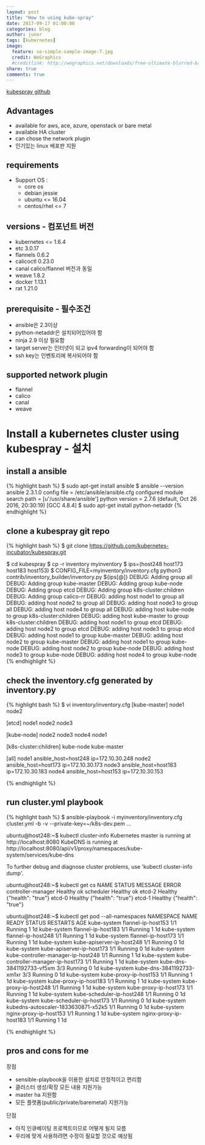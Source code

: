 ```yaml
---
layout: post
title: "How to using kube-spray"
date: 2017-09-17 01:00:00
categories: blog
author: juner
tags: [kubernetes]
image:
  feature: so-simple-sample-image-7.jpg
  credit: WeGraphics
  #creditlink: http://wegraphics.net/downloads/free-ultimate-blurred-background-pack/
share: true
comments: true
---
```

[kubespray github](https://github.com/kubernetes-incubator/kubespray.git)

## Advantages
- available for aws, ace, azure, openstack or bare metal
- available HA cluster
- can chose the network plugin
- 인기있는 linux 배포판 지원


## requirements
- Support OS :
  - core os
  - debian jessie
  - ubuntu <= 16.04
  - centos/rhel <= 7

## versions - 컴포넌트 버전
- kubernetes <= 1.6.4
- etc 3.0.17
- flannels 0.6.2
- calicoctl 0.23.0
- canal calico/flannel 버전과 동일
- weave 1.8.2
- docker 1.13.1
- rat 1.21.0

## prerequisite - 필수조건
- ansible은 2.3이상
- python-netaddr은 설치되어있어야 함
- ninja 2.9 이상 필요함
- target server는 인터넷이 되고 ipv4 forwarding이 되어야 함
- ssh key는 인벤토리에 복사되어야 함

## supported network plugin
- flannel
- calico
- canal
- weave


# Install a kubernetes cluster using kubespray  - 설치
## install a ansible
{% highlight bash %}
$ sudo apt-get install ansible
$ ansible --version
ansible 2.3.1.0
  config file = /etc/ansible/ansible.cfg
    configured module search path = [u'/usr/share/ansible']
      python version = 2.7.6 (default, Oct 26 2016, 20:30:19) [GCC 4.8.4]
$ sudo apt-get install python-netaddr
{% endhighlight %}


## clone a kubespray git repo
{% highlight bash %}
$ git clone https://github.com/kubernetes-incubator/kubespray.git

$ cd kubespray
$ cp -r inventory myinventory
$ ips=(host248 host173 host183 host153)
$ CONFIG_FILE=myinventory/inventory.cfg python3 contrib/inventory_builder/inventory.py ${ips[@]}
    DEBUG: Adding group all
    DEBUG: Adding group kube-master
    DEBUG: Adding group kube-node
    DEBUG: Adding group etcd
    DEBUG: Adding group k8s-cluster:children
    DEBUG: Adding group calico-rr
    DEBUG: adding host node1 to group all
    DEBUG: adding host node2 to group all
    DEBUG: adding host node3 to group all
    DEBUG: adding host node4 to group all
    DEBUG: adding host kube-node to group k8s-cluster:children
    DEBUG: adding host kube-master to group k8s-cluster:children
    DEBUG: adding host node1 to group etcd
    DEBUG: adding host node2 to group etcd
    DEBUG: adding host node3 to group etcd
    DEBUG: adding host node1 to group kube-master
    DEBUG: adding host node2 to group kube-master
    DEBUG: adding host node1 to group kube-node
    DEBUG: adding host node2 to group kube-node
    DEBUG: adding host node3 to group kube-node
    DEBUG: adding host node4 to group kube-node
{% endhighlight %}

## check the inventory.cfg generated by inventory.py
{% highlight bash %}
$ vi inventory/inventory.cfg
[kube-master]
node1
node2

[etcd]
node1
node2
node3

[kube-node]
node2
node3
node4
node1

[k8s-cluster:children]
kube-node
kube-master

[all]
node1    ansible_host=host248 ip=172.10.30.248
node2    ansible_host=host173 ip=172.10.30.173
node3    ansible_host=host183 ip=172.10.30.183
node4    ansible_host=host153 ip=172.10.30.153

{% endhighlight %}


## run cluster.yml playbook
{% highlight bash %}
$ ansible-playbook -i myinventory/inventory.cfg cluster.yml -b -v --private-key=~/k8s-dev.pem
...


ubuntu@host248:~$ kubectl cluster-info
Kubernetes master is running at http://localhost:8080
KubeDNS is running at http://localhost:8080/api/v1/proxy/namespaces/kube-system/services/kube-dns   

To further debug and diagnose cluster problems, use 'kubectl cluster-info dump'.

ubuntu@host248:~$ kubectl get cs
NAME                 STATUS    MESSAGE              ERROR
controller-manager   Healthy   ok
scheduler            Healthy   ok
etcd-2               Healthy   {"health": "true"}
etcd-0               Healthy   {"health": "true"}
etcd-1               Healthy   {"health": "true"}

ubuntu@host248:~$ kubectl get pod --all-namespaces
NAMESPACE     NAME                                       READY     STATUS    RESTARTS   AGE
kube-system   flannel-ip-host153                   1/1       Running   1          1d
kube-system   flannel-ip-host183                   1/1       Running   1          1d
kube-system   flannel-ip-host248                   1/1       Running   1          1d
kube-system   flannel-ip-host173                   1/1       Running   1          1d
kube-system   kube-apiserver-ip-host248            1/1       Running   0          1d
kube-system   kube-apiserver-ip-host173            1/1       Running   0          1d
kube-system   kube-controller-manager-ip-host248   1/1       Running   1          1d
kube-system   kube-controller-manager-ip-host173   1/1       Running   1          1d
kube-system   kube-dns-3841192733-vf5xm                  3/3       Running   0          1d
kube-system   kube-dns-3841192733-xm1xr                  3/3       Running   0          1d
kube-system   kube-proxy-ip-host153                1/1       Running   1          1d
kube-system   kube-proxy-ip-host183                1/1       Running   1          1d
kube-system   kube-proxy-ip-host248                1/1       Running   1          1d
kube-system   kube-proxy-ip-host173                1/1       Running   1          1d
kube-system   kube-scheduler-ip-host248            1/1       Running   0          1d
kube-system   kube-scheduler-ip-host173            1/1       Running   0          1d
kube-system   kubedns-autoscaler-1833630871-x52k5        1/1       Running   0          1d
kube-system   nginx-proxy-ip-host153               1/1       Running   1          1d
kube-system   nginx-proxy-ip-host183               1/1       Running   1          1d


{% endhighlight %}

## pros and cons for me
장점
- sensible-playbook을 이용한 설치로 안정적이고 편리함
- 클러스터 생성/확장 모든 내용 지원가능
- master ha 지원함
- 모든 플랫폼(public/private/baremetal) 지원가능

단점
- 아직 인큐베이팅 프로젝트이므로 어떻게 될지 모름
- 우리에 맞게 사용하려면 수정이 필요할 것으로 예상됨
